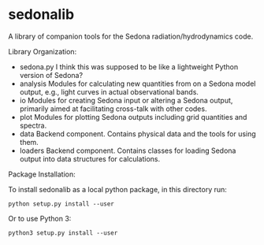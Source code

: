 # sedonalib
A library of companion tools for the Sedona radiation/hydrodynamics code.

Library Organization:
* sedona.py
  I think this was supposed to be like a lightweight Python version of
  Sedona?
* analysis
  Modules for calculating new quantities from on a Sedona
  model output, e.g., light curves in actual observational bands.
* io
  Modules for creating Sedona input or altering a Sedona output,
  primarily aimed at facilitating cross-talk with other codes.
* plot
  Modules for plotting Sedona outputs including grid quantities
  and spectra.
* data
  Backend component. Contains physical data and the tools for using them.
* loaders
  Backend component. Contains classes for loading Sedona output into
  data structures for calculations.

Package Installation:

To install sedonalib as a local python package, in this directory run:

`python setup.py install --user`

Or to use Python 3:

`python3 setup.py install --user`
